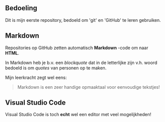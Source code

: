 ## Bedoeling
Dit is mijn eerste repository, bedoeld om 'git' en 'GitHub' te leren gebruiken.

## Markdown
 Repositories op GitHub zetten automatisch **Markdown** -code om naar **HTML**.
 
 In Markdown heb je b.v. een *blockquote* dat in de letterlijke zijn v.h. woord bedoeld is om *quotes* van personen op te maken.
 
 Mijn leerkracht zegt wel eens:
 > Markdown is een zeer handige opmaaktaal voor eenvoudige tekstjes!

 ## Visual Studio Code 
 Visual Studio Code is toch **echt** wel een editor met veel mogelijkheden!
